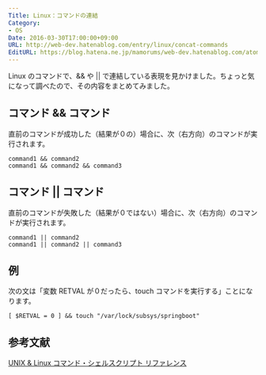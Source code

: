 ```yaml
---
Title: Linux：コマンドの連結
Category:
- OS
Date: 2016-03-30T17:00:00+09:00
URL: http://web-dev.hatenablog.com/entry/linux/concat-commands
EditURL: https://blog.hatena.ne.jp/mamorums/web-dev.hatenablog.com/atom/entry/10328749687178814725
---
```


Linux のコマンドで、&& や || で連結している表現を見かけました。ちょっと気になって調べたので、その内容をまとめてみました。


## コマンド && コマンド
直前のコマンドが成功した（結果が０の）場合に、次（右方向）のコマンドが実行されます。

```
command1 && command2
command1 && command2 && command3
```


## コマンド || コマンド
直前のコマンドが失敗した（結果が０ではない）場合に、次（右方向）のコマンドが実行されます。

```
command1 || command2
command1 || command2 || command3
```


## 例
次の文は「変数 RETVAL が０だったら、touch コマンドを実行する」ことになります。

```
[ $RETVAL = 0 ] && touch "/var/lock/subsys/springboot"
```

## 参考文献
[UNIX & Linux コマンド・シェルスクリプト リファレンス](http://shellscript.sunone.me/exit_status.html)
